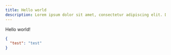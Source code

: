 ```yaml
---
title: Hello world
description: Lorem ipsum dolor sit amet, consectetur adipiscing elit. Donec tortor ante, vestibulum ut tincidunt ut, varius id orci. Integer eu metus at diam euismod venenatis. Cras maximus blandit consectetur. Ut odio turpis, fermentum eu dignissim id, ultricies eu nunc. Sed volutpat est ex, faucibus faucibus urna sollicitudin quis. Sed dapibus elit vel nisi fermentum porttitor. Suspendisse elementum dui ut eros consectetur, sodales cursus lorem laoreet. Donec feugiat augue rhoncus, bibendum nunc eu, mattis velit. Donec ut sem sit amet erat porttitor fringilla. Fusce at ante mi. Integer gravida nunc magna, eu dictum lacus viverra a. Sed fringilla sem eu elit placerat efficitur. Aenean ut ante viverra, hendrerit enim cursus, vulputate ipsum. Aliquam porttitor ullamcorper enim, non posuere leo tincidunt eget. Maecenas aliquet purus felis, id maximus erat convallis bibendum.
---
```


Hello world!

```json title="test"
{
  "test": "test"
}
```
